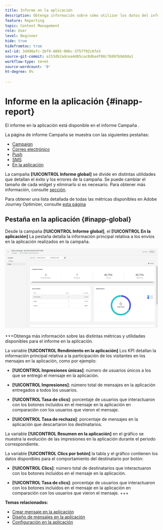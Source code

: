 ```yaml
---
title: Informe en la aplicación
description: Obtenga información sobre cómo utilizar los datos del informe en la aplicación
feature: Reporting
topic: Content Management
role: User
level: Beginner
hide: true
hidefromtoc: true
exl-id: 3d496efc-1bf9-4895-906c-3757f92c6fe3
source-git-commit: a153db2adcea4d65cac0d6a4f08c7b997b9ddda1
workflow-type: tm+mt
source-wordcount: '0'
ht-degree: 0%

---
```


# Informe en la aplicación {#inapp-report}

El informe en la aplicación está disponible en el informe Campaña .

La página de informe Campaña se muestra con las siguientes pestañas:

* [Campaign](../reports/campaign-global-report.md#campaign-live)
* [Correo electrónico](../reports/campaign-global-report.md#email-live)
* [Push](../reports/campaign-global-report.md#push-live)
* [SMS](../reports/campaign-global-report.md#sms-live)
* [En la aplicación](#in-app-global)

La campaña **[!UICONTROL Informe global]** se divide en distintas utilidades que detallan el éxito y los errores de la campaña. Se puede cambiar el tamaño de cada widget y eliminarlo si es necesario. Para obtener más información, consulte [sección](../reports/global-report.md#modify-dashboard).

Para obtener una lista detallada de todas las métricas disponibles en Adobe Journey Optimizer, consulte [esta página](../reports/global-report.md#list-of-components-global.md)

## Pestaña en la aplicación {#inapp-global}

Desde la campaña **[!UICONTROL Informe global]**, el **[!UICONTROL En la aplicación]** La pestaña detalla la información principal relativa a los envíos en la aplicación realizados en la campaña.

![](assets/campaign_report_global_6.png)

+++Obtenga más información sobre las distintas métricas y utilidades disponibles para el informe en la aplicación.

La variable **[!UICONTROL Rendimiento en la aplicación]** Los KPI detallan la información principal relativa a la participación de los visitantes en los mensajes en la aplicación, como por ejemplo:

* **[!UICONTROL Impresiones únicas]**: número de usuarios únicos a los que se entregó el mensaje en la aplicación.

* **[!UICONTROL Impresiones]**: número total de mensajes en la aplicación entregados a todos los usuarios.

* **[!UICONTROL Tasa de clics]**: porcentaje de usuarios que interactuaron con los botones incluidos en el mensaje en la aplicación en comparación con los usuarios que vieron el mensaje.

* **[!UICONTROL Tasa de rechazo]**: porcentaje de mensajes en la aplicación que descartaron los destinatarios.

La variable **[!UICONTROL Resumen en la aplicación]** en el gráfico se muestra la evolución de las impresiones en la aplicación durante el periodo correspondiente.

La variable **[!UICONTROL Clics por botón]** la tabla y el gráfico contienen los datos disponibles para el comportamiento del destinatario por botón:

* **[!UICONTROL Clics]**: número total de destinatarios que interactuaron con los botones incluidos en el mensaje en la aplicación.

* **[!UICONTROL Tasa de clics]**: porcentaje de usuarios que interactuaron con los botones incluidos en el mensaje en la aplicación en comparación con los usuarios que vieron el mensaje.
+++

**Temas relacionados:**

* [Crear mensaje en la aplicación](../in-app/create-in-app.md)
* [Diseño de mensajes en la aplicación](../in-app/design-in-app.md)
* [Configuración en la aplicación](../in-app/inapp-configuration.md)
